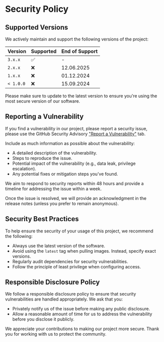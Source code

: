 # Security Policy

## Supported Versions

We actively maintain and support the following versions of the project:

| Version   | Supported          | End of Support |
|-----------|--------------------|----------------|
| `3.x.x`   | :white_check_mark: | -              |
| `2.x.x`   | :x:                | 12.06.2025     |
| `1.x.x`   | :x:                | 01.12.2024     |
| `< 1.0.0` | :x:                | 15.09.2024     |

Please make sure to update to the latest version to ensure you're using the most secure version of our software.

## Reporting a Vulnerability

If you find a vulnerability in our project, please report a security issue, please use the GitHub Security Advisory
["Report a Vulnerability"](https://github.com/zavoloklom/docker-compose-linter/security/advisories/new) tab.

Include as much information as possible about the vulnerability:

- A detailed description of the vulnerability.
- Steps to reproduce the issue.
- Potential impact of the vulnerability (e.g., data leak, privilege escalation).
- Any potential fixes or mitigation steps you've found.

We aim to respond to security reports within 48 hours and provide a timeline for addressing the issue within a week.

Once the issue is resolved, we will provide an acknowledgment in the release notes (unless you prefer to remain
anonymous).

## Security Best Practices

To help ensure the security of your usage of this project, we recommend the following:

- Always use the latest version of the software.
- Avoid using the `latest` tag when pulling images. Instead, specify exact versions.
- Regularly audit dependencies for security vulnerabilities.
- Follow the principle of least privilege when configuring access.

## Responsible Disclosure Policy

We follow a responsible disclosure policy to ensure that security vulnerabilities are handled appropriately. We ask that
you:

- Privately notify us of the issue before making any public disclosure.
- Allow a reasonable amount of time for us to address the vulnerability before you disclose it publicly.

We appreciate your contributions to making our project more secure. Thank you for working with us to protect the
community.
